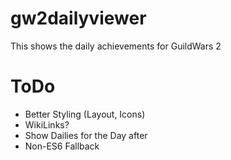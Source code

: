 # gw2dailyviewer

This shows the daily achievements for GuildWars 2

# ToDo
 * Better Styling (Layout, Icons)
 * WikiLinks?
 * Show Dailies for the Day after
 * Non-ES6 Fallback
